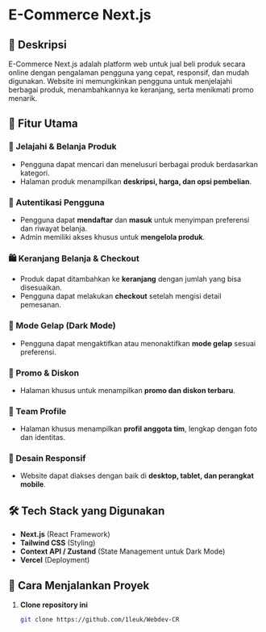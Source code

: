 # **E-Commerce Next.js**  

## 📌 Deskripsi  
E-Commerce Next.js adalah platform web untuk jual beli produk secara online dengan pengalaman pengguna yang cepat, responsif, dan mudah digunakan. Website ini memungkinkan pengguna untuk menjelajahi berbagai produk, menambahkannya ke keranjang, serta menikmati promo menarik.  

## 🚀 Fitur Utama  

### 🛒 Jelajahi & Belanja Produk  
- Pengguna dapat mencari dan menelusuri berbagai produk berdasarkan kategori.  
- Halaman produk menampilkan **deskripsi, harga, dan opsi pembelian**.  

### 🔑 Autentikasi Pengguna  
- Pengguna dapat **mendaftar** dan **masuk** untuk menyimpan preferensi dan riwayat belanja.  
- Admin memiliki akses khusus untuk **mengelola produk**.  

### 🛍 Keranjang Belanja & Checkout  
- Produk dapat ditambahkan ke **keranjang** dengan jumlah yang bisa disesuaikan.  
- Pengguna dapat melakukan **checkout** setelah mengisi detail pemesanan.  

### 🌙 Mode Gelap (Dark Mode)  
- Pengguna dapat mengaktifkan atau menonaktifkan **mode gelap** sesuai preferensi.  

### 📢 Promo & Diskon  
- Halaman khusus untuk menampilkan **promo dan diskon terbaru**.  

### 👥 Team Profile  
- Halaman khusus menampilkan **profil anggota tim**, lengkap dengan foto dan identitas.  

### 📱 Desain Responsif  
- Website dapat diakses dengan baik di **desktop, tablet, dan perangkat mobile**.  

## 🛠 Tech Stack yang Digunakan  
- **Next.js** (React Framework)  
- **Tailwind CSS** (Styling)  
- **Context API / Zustand** (State Management untuk Dark Mode)  
- **Vercel** (Deployment)  

## 🚀 Cara Menjalankan Proyek  

1. **Clone repository ini**  
   ```bash
   git clone https://github.com/1leuk/Webdev-CR
